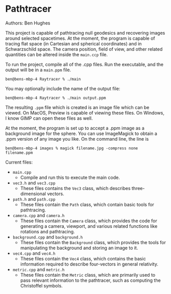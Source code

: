 # Pathtracer

Authors: Ben Hughes

This project is capable of pathtracing null geodesics and recovering images around selected spacetimes. At the moment, the program is capable of tracing flat space (in Cartesian and spherical coordinates) and in Schwarzschild space. The camera position, field of view, and other related quantities can be altered inside the `main.ccp` file.

To run the project, compile all of the .cpp files. Run the executable, and the output will be in a `main.ppm` file.

```console
ben@bens-mbp-4 Raytracer % ./main
```

You may optionally include the name of the output file:

```console
ben@bens-mbp-4 Raytracer % ./main output.ppm
```

The resulting `.ppm` file which is created is an image file which can be viewed. On MacOS, Preview is capable of viewing these files. On Windows, I know GIMP can open these files as well.

At the moment, the program is set up to accept a .ppm image as a background image for the sphere. You can use ImageMagick to obtain a .ppm version of any image you like. On the command line, the line is

```console
ben@bens-mbp-4 images % magick filename.jpg -compress none filename.ppm
```

Current files:

- `main.cpp`
    - Compile and run this to execute the main code.
- `vec3.h` and `vec3.cpp`
    - These files contains the `Vec3` class, which describes three-dimensional vectors.
- `path.h` and `path.cpp`
    - These files contain the `Path` class, which contain basic tools for pathtracing.
- `camera.cpp` and `camera.h`
    - These files contain the `Camera` class, which provides the code for generating a camera, viewport, and various related functions like rotations and pathtracing.
- `background.cpp` and `background.h`
    - These files contain the `Background` class, which provides the tools for manipulating the background and storing an image to it.
- `vec4.cpp` and `vec4.h`
    - These files contain the `Vec4` class, which contains the basic information required to describe four-vectors in general relativity.
- `metric.cpp` and `metric.h`
    - These files contain the `Metric` class, which are primarily used to pass relevant information to the pathtracer, such as computing the Christoffel symbols.
